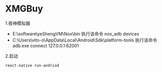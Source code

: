 # XMGBuy

1.夜神模拟器
+ E:\software\yeShengVM\Nox\bin 执行该命令 nox_adb devices
+ C:\Users\vito-o\AppData\Local\Android\Sdk\platform-tools 执行该命令 adb.exe connect 127.0.0.1:62001

2.启动
```
react-native run-andriod
```
